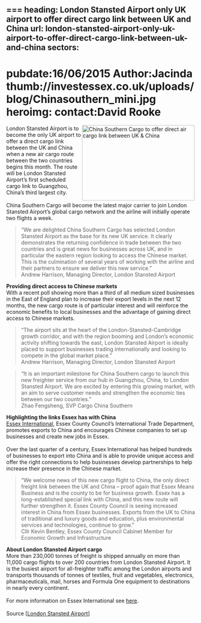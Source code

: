===
heading: London Stansted Airport only UK airport to offer direct cargo link between UK and China
url: london-stansted-airport-only-uk-airport-to-offer-direct-cargo-link-between-uk-and-china
sectors:
  -  
pubdate:16/06/2015
Author:Jacinda
thumb://investessex.co.uk/uploads/blog/Chinasouthern_mini.jpg
heroimg:
contact:David Rooke
===
<p><img alt='China Southern Cargo to offer direct air cargo link between UK &amp; China' src='http://www.investessex.co.uk/uploads/blog/Chinasouthern_300.jpg' style='width: 300px; height: 200px; margin-left: 2px; margin-right: 2px; float: right;'/>London Stansted Airport is to become the only UK airport to offer a direct cargo link between the UK and China when a new air cargo route between the two countries begins this month. The route will be London Stansted Airport’s first scheduled cargo link to Guangzhou, China’s third largest city.<br/><br/>China Southern Cargo will become the latest major carrier to join London Stansted Airport’s global cargo network and the airline will initially operate two flights a week.</p><blockquote><p>“We are delighted China Southern Cargo has selected London Stansted Airport as the base for its new UK service. It clearly demonstrates the returning confidence in trade between the two countries and is great news for businesses across UK, and in particular the eastern region looking to access the Chinese market. This is the culmination of several years of working with the airline and their partners to ensure we deliver this new service.”<br/>Andrew Harrison, Managing Director, London Stansted Airport</p></blockquote><p><strong>Providing direct access to Chinese markets</strong><br/>With a recent poll showing more than a third of all medium sized businesses in the East of England plan to increase their export levels in the next 12 months, the new cargo route is of particular interest and will reinforce the economic benefits to local businesses and the advantage of gaining direct access to Chinese markets.</p><blockquote><p>“The airport sits at the heart of the London-Stansted-Cambridge growth corridor, and with the region booming and London’s economic activity shifting towards the east, London Stansted Airport is ideally placed to support businesses trading internationally and looking to compete in the global market place.”<br/>Andrew Harrison, Managing Director, London Stansted Airport</p></blockquote><blockquote><p>“It is an important milestone for China Southern cargo to launch this new freighter service from our hub in Guangzhou, China, to London Stansted Airport. We are excited by entering this growing market, with an aim to serve customer needs and strengthen the economic ties between our two countries.”<br/>Zhao Fengsheng, SVP Cargo China Southern</p></blockquote><p><strong>Highlighting the links Essex has with China</strong><br/><a href='http://www.investessex.co.uk/services/reach-international-markets' target='_blank'>Essex International</a>, Essex County Council’s International Trade Department, promotes exports to China and encourages Chinese companies to set up businesses and create new jobs in Essex.<br/><br/>Over the last quarter of a century, Essex International has helped hundreds of businesses to export into China and is able to provide unique access and offer the right connections to help businesses develop partnerships to help increase their presence in the Chinese market.</p><blockquote><p>“We welcome news of this new cargo flight to China, the only direct freight link between the UK and China – proof again that Essex Means Business and is the county to be for business growth. Essex has a long-established special link with China, and this new route will further strengthen it. Essex County Council is seeing increased interest in China from Essex businesses. Exports from the UK to China of traditional and luxury goods and education, plus environmental services and technologies, continue to grow.”<br/>Cllr Kevin Bentley, Essex County Council Cabinet Member for Economic Growth and Infrastructure</p></blockquote><p><strong>About London Stansted Airport cargo</strong><br/>More than 230,000 tonnes of freight is shipped annually on more than 11,000 cargo flights to over 200 countries from London Stansted Airport. It is the busiest airport for all-freighter traffic among the London airports and transports thousands of tonnes of textiles, fruit and vegetables, electronics, pharmaceuticals, mail, horses and Formula One equipment to destinations in nearly every continent.<br/><br/>For more information on Essex International see <a href='http://www.investessex.co.uk/services/reach-international-markets' target='_blank'>here</a>.<br/><br/>Source [<a href='http://www.stanstedairport.com/about-us/media-centre/press-releases/china-southern-joins-stansted-s-cargo-network/' target='_blank'>London Stansted Airport</a>]</p>